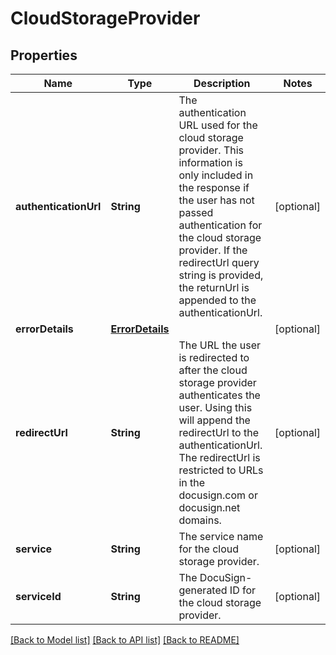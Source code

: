 # CloudStorageProvider

## Properties
Name | Type | Description | Notes
------------ | ------------- | ------------- | -------------
**authenticationUrl** | **String** | The authentication URL used for the cloud storage provider. This information is only included in the response if the user has not passed authentication for the cloud storage provider. If the redirectUrl query string is provided, the returnUrl is appended to the authenticationUrl.  | [optional] 
**errorDetails** | [**ErrorDetails**](ErrorDetails.md) |  | [optional] 
**redirectUrl** | **String** | The URL the user is redirected to after the cloud storage provider authenticates the user. Using this will append the redirectUrl to the authenticationUrl.  The redirectUrl is restricted to URLs in the docusign.com or docusign.net domains. | [optional] 
**service** | **String** | The service name for the cloud storage provider. | [optional] 
**serviceId** | **String** | The DocuSign-generated ID for the cloud storage provider. | [optional] 

[[Back to Model list]](../README.md#documentation-for-models) [[Back to API list]](../README.md#documentation-for-api-endpoints) [[Back to README]](../README.md)


